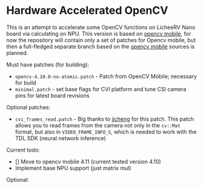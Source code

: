 # Hardware Accelerated OpenCV

This is an attempt to accelerate some OpenCV functions on LicheeRV Nano board via calculating on NPU. This version is based on [opencv mobile](https://github.com/nihui/opencv-mobile/), for now the repository will contain only a set of patches for Opencv mobile, but then a full-fledged separate branch based on the [opencv mobile](https://github.com/nihui/opencv-mobile/) sources is planned.

Must have patches (for building):

* `opencv-4.10.0-no-atomic.patch` - Patch from OpenCV Mobile; necessary for build
* `minimal.patch` - set base flags for CVI platform and tune CSI camera pins for latest board revisions

Optional patches:

* `cvi_frames_read.patch` - Big thanks to [jjcheng](https://github.com/jjcheng/) for this patch. This patch allows you to read frames from the camera not only in the `cv::Mat` format, but also in `VIDEO_FRAME_INFO_S`, which is needed to work with the TDL SDK (neural network inference)

Current todo:
* [] Move to opencv mobile 4.11 (current tested version 4.10)
* Implement base NPU support (just matrix mul)

Optional:


